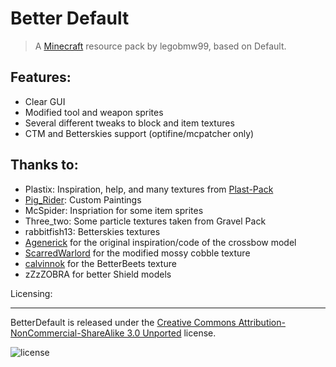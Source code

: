 Better Default
==========
>A [Minecraft](http://minecraft.net) resource pack by legobmw99, based on Default.

Features:
------
* Clear GUI
* Modified tool and weapon sprites
* Several different tweaks to block and item textures
* CTM and Betterskies support (optifine/mcpatcher only)

Thanks to:
------

* Plastix: Inspiration, help, and many textures from [Plast-Pack](http://plastix.github.io/Plast-Pack/)
* [Pig_Rider](http://www.reddit.com/user/Pig_Rider): Custom Paintings
* McSpider: Inspriation for some item sprites
* Three_two: Some particle textures taken from Gravel Pack
* rabbitfish13: Betterskies textures
* [Agenerick](https://www.reddit.com/user/Agenerick) for the original inspiration/code of the crossbow model
* [ScarredWarlord](https://www.reddit.com/user/ScarredWarlord) for the modified mossy cobble texture
* [calvinnok](https://www.reddit.com/user/calvinnok) for the BetterBeets texture
* zZzZOBRA for better Shield models

Licensing:

------
BetterDefault is released under the [Creative Commons Attribution-NonCommercial-ShareAlike 3.0 Unported](http://creativecommons.org/licenses/by-nc-sa/3.0/) license.

![license](http://i.creativecommons.org/l/by-nc-sa/3.0/88x31.png)
